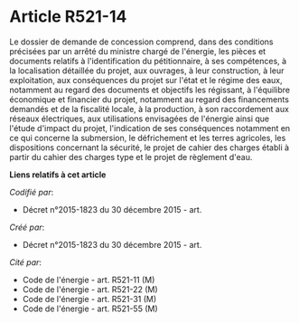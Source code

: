 # Article R521-14

Le dossier de demande de concession comprend, dans des conditions précisées par un arrêté du ministre chargé de l'énergie,
les pièces et documents relatifs à l'identification du pétitionnaire, à ses compétences, à la localisation détaillée du
projet, aux ouvrages, à leur construction, à leur exploitation, aux conséquences du projet sur l'état et le régime des eaux,
notamment au regard des documents et objectifs les régissant, à l'équilibre économique et financier du projet, notamment au
regard des financements demandés et de la fiscalité locale, à la production, à son raccordement aux réseaux électriques, aux
utilisations envisagées de l'énergie ainsi que l'étude d'impact du projet, l'indication de ses conséquences notamment en ce
qui concerne la submersion, le défrichement et les terres agricoles, les dispositions concernant la sécurité, le projet de
cahier des charges établi à partir du cahier des charges type et le projet de règlement d'eau.

**Liens relatifs à cet article**

_Codifié par_:

  - Décret n°2015-1823 du 30 décembre 2015 - art.

_Créé par_:

  - Décret n°2015-1823 du 30 décembre 2015 - art.

_Cité par_:

  - Code de l'énergie - art. R521-11 (M)
  - Code de l'énergie - art. R521-22 (M)
  - Code de l'énergie - art. R521-31 (M)
  - Code de l'énergie - art. R521-55 (M)
